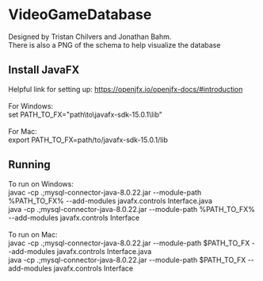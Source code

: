 # VideoGameDatabase
Designed by Tristan Chilvers and Jonathan Bahm. <br/>
There is also a PNG of the schema to help visualize the database 

## Install JavaFX
Helpful link for setting up: https://openjfx.io/openjfx-docs/#introduction <br/>
<br/>
For Windows: <br/>
set PATH_TO_FX="path\to\javafx-sdk-15.0.1\lib" <br/>
<br/>
For Mac: <br/>
export PATH_TO_FX=path/to/javafx-sdk-15.0.1/lib

## Running
To run on Windows: <br/>
javac -cp .;mysql-connector-java-8.0.22.jar --module-path %PATH_TO_FX% --add-modules javafx.controls Interface.java <br/>
java -cp .;mysql-connector-java-8.0.22.jar --module-path %PATH_TO_FX% --add-modules javafx.controls Interface <br/>
<br/>
To run on Mac: <br/>
javac -cp .;mysql-connector-java-8.0.22.jar --module-path $PATH_TO_FX --add-modules javafx.controls Interface.java <br/>
java -cp .;mysql-connector-java-8.0.22.jar --module-path $PATH_TO_FX --add-modules javafx.controls Interface <br/>
